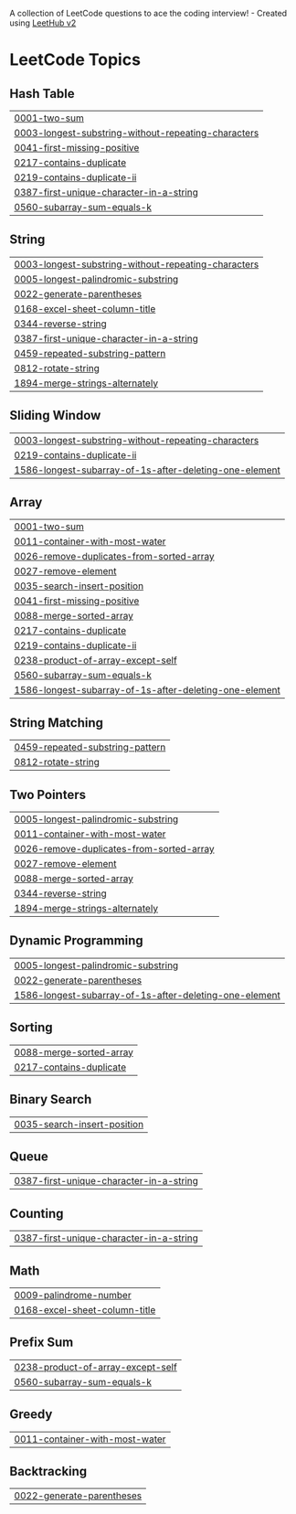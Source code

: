 A collection of LeetCode questions to ace the coding interview! - Created using [LeetHub v2](https://github.com/arunbhardwaj/LeetHub-2.0)
<!---LeetCode Topics Start-->
# LeetCode Topics
## Hash Table
|  |
| ------- |
| [0001-two-sum](https://github.com/Balaguru588/LeetCode/tree/master/0001-two-sum) |
| [0003-longest-substring-without-repeating-characters](https://github.com/Balaguru588/LeetCode/tree/master/0003-longest-substring-without-repeating-characters) |
| [0041-first-missing-positive](https://github.com/Balaguru588/LeetCode/tree/master/0041-first-missing-positive) |
| [0217-contains-duplicate](https://github.com/Balaguru588/LeetCode/tree/master/0217-contains-duplicate) |
| [0219-contains-duplicate-ii](https://github.com/Balaguru588/LeetCode/tree/master/0219-contains-duplicate-ii) |
| [0387-first-unique-character-in-a-string](https://github.com/Balaguru588/LeetCode/tree/master/0387-first-unique-character-in-a-string) |
| [0560-subarray-sum-equals-k](https://github.com/Balaguru588/LeetCode/tree/master/0560-subarray-sum-equals-k) |
## String
|  |
| ------- |
| [0003-longest-substring-without-repeating-characters](https://github.com/Balaguru588/LeetCode/tree/master/0003-longest-substring-without-repeating-characters) |
| [0005-longest-palindromic-substring](https://github.com/Balaguru588/LeetCode/tree/master/0005-longest-palindromic-substring) |
| [0022-generate-parentheses](https://github.com/Balaguru588/LeetCode/tree/master/0022-generate-parentheses) |
| [0168-excel-sheet-column-title](https://github.com/Balaguru588/LeetCode/tree/master/0168-excel-sheet-column-title) |
| [0344-reverse-string](https://github.com/Balaguru588/LeetCode/tree/master/0344-reverse-string) |
| [0387-first-unique-character-in-a-string](https://github.com/Balaguru588/LeetCode/tree/master/0387-first-unique-character-in-a-string) |
| [0459-repeated-substring-pattern](https://github.com/Balaguru588/LeetCode/tree/master/0459-repeated-substring-pattern) |
| [0812-rotate-string](https://github.com/Balaguru588/LeetCode/tree/master/0812-rotate-string) |
| [1894-merge-strings-alternately](https://github.com/Balaguru588/LeetCode/tree/master/1894-merge-strings-alternately) |
## Sliding Window
|  |
| ------- |
| [0003-longest-substring-without-repeating-characters](https://github.com/Balaguru588/LeetCode/tree/master/0003-longest-substring-without-repeating-characters) |
| [0219-contains-duplicate-ii](https://github.com/Balaguru588/LeetCode/tree/master/0219-contains-duplicate-ii) |
| [1586-longest-subarray-of-1s-after-deleting-one-element](https://github.com/Balaguru588/LeetCode/tree/master/1586-longest-subarray-of-1s-after-deleting-one-element) |
## Array
|  |
| ------- |
| [0001-two-sum](https://github.com/Balaguru588/LeetCode/tree/master/0001-two-sum) |
| [0011-container-with-most-water](https://github.com/Balaguru588/LeetCode/tree/master/0011-container-with-most-water) |
| [0026-remove-duplicates-from-sorted-array](https://github.com/Balaguru588/LeetCode/tree/master/0026-remove-duplicates-from-sorted-array) |
| [0027-remove-element](https://github.com/Balaguru588/LeetCode/tree/master/0027-remove-element) |
| [0035-search-insert-position](https://github.com/Balaguru588/LeetCode/tree/master/0035-search-insert-position) |
| [0041-first-missing-positive](https://github.com/Balaguru588/LeetCode/tree/master/0041-first-missing-positive) |
| [0088-merge-sorted-array](https://github.com/Balaguru588/LeetCode/tree/master/0088-merge-sorted-array) |
| [0217-contains-duplicate](https://github.com/Balaguru588/LeetCode/tree/master/0217-contains-duplicate) |
| [0219-contains-duplicate-ii](https://github.com/Balaguru588/LeetCode/tree/master/0219-contains-duplicate-ii) |
| [0238-product-of-array-except-self](https://github.com/Balaguru588/LeetCode/tree/master/0238-product-of-array-except-self) |
| [0560-subarray-sum-equals-k](https://github.com/Balaguru588/LeetCode/tree/master/0560-subarray-sum-equals-k) |
| [1586-longest-subarray-of-1s-after-deleting-one-element](https://github.com/Balaguru588/LeetCode/tree/master/1586-longest-subarray-of-1s-after-deleting-one-element) |
## String Matching
|  |
| ------- |
| [0459-repeated-substring-pattern](https://github.com/Balaguru588/LeetCode/tree/master/0459-repeated-substring-pattern) |
| [0812-rotate-string](https://github.com/Balaguru588/LeetCode/tree/master/0812-rotate-string) |
## Two Pointers
|  |
| ------- |
| [0005-longest-palindromic-substring](https://github.com/Balaguru588/LeetCode/tree/master/0005-longest-palindromic-substring) |
| [0011-container-with-most-water](https://github.com/Balaguru588/LeetCode/tree/master/0011-container-with-most-water) |
| [0026-remove-duplicates-from-sorted-array](https://github.com/Balaguru588/LeetCode/tree/master/0026-remove-duplicates-from-sorted-array) |
| [0027-remove-element](https://github.com/Balaguru588/LeetCode/tree/master/0027-remove-element) |
| [0088-merge-sorted-array](https://github.com/Balaguru588/LeetCode/tree/master/0088-merge-sorted-array) |
| [0344-reverse-string](https://github.com/Balaguru588/LeetCode/tree/master/0344-reverse-string) |
| [1894-merge-strings-alternately](https://github.com/Balaguru588/LeetCode/tree/master/1894-merge-strings-alternately) |
## Dynamic Programming
|  |
| ------- |
| [0005-longest-palindromic-substring](https://github.com/Balaguru588/LeetCode/tree/master/0005-longest-palindromic-substring) |
| [0022-generate-parentheses](https://github.com/Balaguru588/LeetCode/tree/master/0022-generate-parentheses) |
| [1586-longest-subarray-of-1s-after-deleting-one-element](https://github.com/Balaguru588/LeetCode/tree/master/1586-longest-subarray-of-1s-after-deleting-one-element) |
## Sorting
|  |
| ------- |
| [0088-merge-sorted-array](https://github.com/Balaguru588/LeetCode/tree/master/0088-merge-sorted-array) |
| [0217-contains-duplicate](https://github.com/Balaguru588/LeetCode/tree/master/0217-contains-duplicate) |
## Binary Search
|  |
| ------- |
| [0035-search-insert-position](https://github.com/Balaguru588/LeetCode/tree/master/0035-search-insert-position) |
## Queue
|  |
| ------- |
| [0387-first-unique-character-in-a-string](https://github.com/Balaguru588/LeetCode/tree/master/0387-first-unique-character-in-a-string) |
## Counting
|  |
| ------- |
| [0387-first-unique-character-in-a-string](https://github.com/Balaguru588/LeetCode/tree/master/0387-first-unique-character-in-a-string) |
## Math
|  |
| ------- |
| [0009-palindrome-number](https://github.com/Balaguru588/LeetCode/tree/master/0009-palindrome-number) |
| [0168-excel-sheet-column-title](https://github.com/Balaguru588/LeetCode/tree/master/0168-excel-sheet-column-title) |
## Prefix Sum
|  |
| ------- |
| [0238-product-of-array-except-self](https://github.com/Balaguru588/LeetCode/tree/master/0238-product-of-array-except-self) |
| [0560-subarray-sum-equals-k](https://github.com/Balaguru588/LeetCode/tree/master/0560-subarray-sum-equals-k) |
## Greedy
|  |
| ------- |
| [0011-container-with-most-water](https://github.com/Balaguru588/LeetCode/tree/master/0011-container-with-most-water) |
## Backtracking
|  |
| ------- |
| [0022-generate-parentheses](https://github.com/Balaguru588/LeetCode/tree/master/0022-generate-parentheses) |
<!---LeetCode Topics End-->